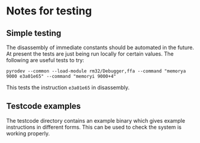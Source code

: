 # Notes for testing

## Simple testing

The disassembly of immediate constants should be automated in the future.
At present the tests are just being run locally for certain values. The
following are useful tests to try:

    pyrodev --common --load-module rm32/Debugger,ffa --command "memorya 9000 e3a01e65" --command "memoryi 9000+4"

This tests the instruction `e3a01e65` in disassembly.

## Testcode examples

The testcode directory contains an example binary which gives
example instructions in different forms. This can be used to check
the system is working properly.

